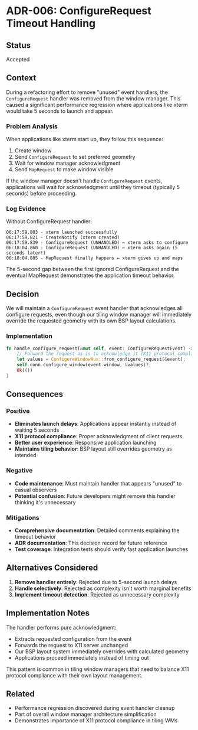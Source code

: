 # ADR-006: ConfigureRequest Timeout Handling

## Status
Accepted

## Context

During a refactoring effort to remove "unused" event handlers, the `ConfigureRequest` handler was removed from the window manager. This caused a significant performance regression where applications like xterm would take 5 seconds to launch and appear.

### Problem Analysis

When applications like xterm start up, they follow this sequence:
1. Create window
2. Send `ConfigureRequest` to set preferred geometry
3. Wait for window manager acknowledgment
4. Send `MapRequest` to make window visible

If the window manager doesn't handle `ConfigureRequest` events, applications will wait for acknowledgment until they timeout (typically 5 seconds) before proceeding.

### Log Evidence

Without ConfigureRequest handler:
```
06:17:59.803 - xterm launched successfully  
06:17:59.821 - CreateNotify (xterm created)
06:17:59.839 - ConfigureRequest (UNHANDLED) ← xterm asks to configure
06:18:04.860 - ConfigureRequest (UNHANDLED) ← xterm asks again (5 seconds later!)
06:18:04.885 - MapRequest finally happens ← xterm gives up and maps
```

The 5-second gap between the first ignored ConfigureRequest and the eventual MapRequest demonstrates the application timeout behavior.

## Decision

We will maintain a `ConfigureRequest` event handler that acknowledges all configure requests, even though our tiling window manager will immediately override the requested geometry with its own BSP layout calculations.

### Implementation

```rust
fn handle_configure_request(&mut self, event: ConfigureRequestEvent) -> Result<()> {
    // Forward the request as-is to acknowledge it (X11 protocol compliance)
    let values = ConfigureWindowAux::from_configure_request(&event);
    self.conn.configure_window(event.window, &values)?;
    Ok(())
}
```

## Consequences

### Positive
- **Eliminates launch delays**: Applications appear instantly instead of waiting 5 seconds
- **X11 protocol compliance**: Proper acknowledgment of client requests
- **Better user experience**: Responsive application launching
- **Maintains tiling behavior**: BSP layout still overrides geometry as intended

### Negative
- **Code maintenance**: Must maintain handler that appears "unused" to casual observers
- **Potential confusion**: Future developers might remove this handler thinking it's unnecessary

### Mitigations
- **Comprehensive documentation**: Detailed comments explaining the timeout behavior
- **ADR documentation**: This decision record for future reference
- **Test coverage**: Integration tests should verify fast application launches

## Alternatives Considered

1. **Remove handler entirely**: Rejected due to 5-second launch delays
2. **Handle selectively**: Rejected as complexity isn't worth marginal benefits
3. **Implement timeout detection**: Rejected as unnecessary complexity

## Implementation Notes

The handler performs pure acknowledgment:
- Extracts requested configuration from the event
- Forwards the request to X11 server unchanged
- Our BSP layout system immediately overrides with calculated geometry
- Applications proceed immediately instead of timing out

This pattern is common in tiling window managers that need to balance X11 protocol compliance with their own layout management.

## Related

- Performance regression discovered during event handler cleanup
- Part of overall window manager architecture simplification
- Demonstrates importance of X11 protocol compliance in tiling WMs